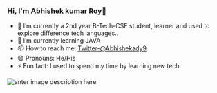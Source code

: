 ### Hi, I'm Abhishek kumar Roy👋

<!--
- 👯 I’m looking to collaborate on ...
- 🤔 I’m looking for help with ...
- 💬 Ask me about ...
-->
- 🔭 I’m currently a 2nd year B-Tech-CSE student, learner and used to explore difference tech languages..
- 🌱 I’m currently learning JAVA
- 📫 How to reach me: [Twitter-@Abhishekady9](https://twitter.com/abhishekady9)
- 😄 Pronouns: He/His
- ⚡ Fun fact: I used to spend my time by learning new tech..



![enter image description here](https://github-readme-stats.vercel.app/api?username=Adi-Abhishek&&theme=dark&show_icons=true)

